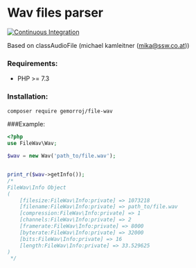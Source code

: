 # Wav files parser

[![Continuous Integration](https://github.com/Gemorroj/FileWav/workflows/Continuous%20Integration/badge.svg?branch=master)](https://github.com/Gemorroj/FileWav/actions?query=workflow%3A%22Continuous+Integration%22)


Based on classAudioFile (michael kamleitner (mika@ssw.co.at))


### Requirements:
- PHP >= 7.3


### Installation:
```bash
composer require gemorroj/file-wav
```


###Example:
```php
<?php
use FileWav\Wav;

$wav = new Wav('path_to/file.wav');


print_r($wav->getInfo());
/*
FileWav\Info Object
(
    [filesize:FileWav\Info:private] => 1073218
    [filename:FileWav\Info:private] => path_to/file.wav
    [compression:FileWav\Info:private] => 1
    [channels:FileWav\Info:private] => 2
    [framerate:FileWav\Info:private] => 8000
    [byterate:FileWav\Info:private] => 32000
    [bits:FileWav\Info:private] => 16
    [length:FileWav\Info:private] => 33.529625
)
 */
```
